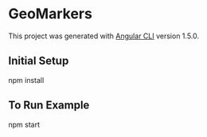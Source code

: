 # GeoMarkers

This project was generated with [Angular CLI](https://github.com/angular/angular-cli) version 1.5.0.

## Initial Setup

npm install

## To Run Example

npm start